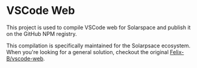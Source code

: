 # VSCode Web

This project is used to compile VSCode web for Solarspace and publish it on the GitHub NPM registry.

This compilation is specifically maintained for the Solarpsace ecosystem. When you're looking for a general solution, checkout the original [Felix-B/vscode-web](https://github.com/Felx-B/vscode-web).
